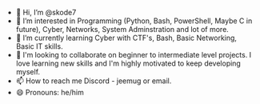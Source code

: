 - 👋 Hi, I’m @skode7
- 👀 I’m interested in Programming (Python, Bash, PowerShell, Maybe C in future), Cyber, Networks, System Adminstration and lot of more.
- 🌱 I’m currently learning Cyber with CTF's, Bash, Basic Networking, Basic IT skills.  
- 💞️ I'm looking to collaborate on beginner to intermediate level projects. I love learning new skills and I'm highly motivated to keep developing myself.
- 📫 How to reach me Discord - jeemug or email.
- 😄 Pronouns: he/him

<!---
skode7/skode7 is a ✨ special ✨ repository because its `README.md` (this file) appears on your GitHub profile.
You can click the Preview link to take a look at your changes.
--->
